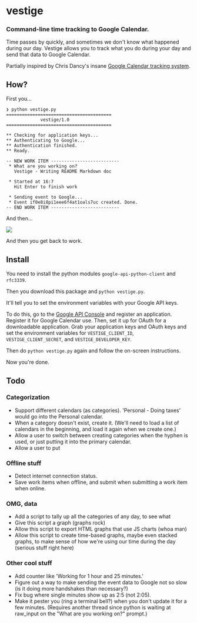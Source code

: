 # vestige

### Command-line time tracking to Google Calendar.

Time passes by quickly, and sometimes we don't know what happened during our day. Vestige allows you to track what you do during your day and send that data to Google Calendar.

Partially inspired by Chris Dancy's insane [Google Calendar tracking system](http://www.wired.com/wiredenterprise/2013/02/quantified-work/all/).

## How?

First you...

````
❯ python vestige.py
========================================
             vestige/1.0
========================================

** Checking for application keys...
** Authenticating to Google...
** Authentication finished.
** Ready.

-- NEW WORK ITEM --------------------------
 * What are you working on?
   Vestige - Writing README Markdown doc

 * Started at 16:7
   Hit Enter to finish work

 * Sending event to Google...
 * Event if0e8i8pi1eee6f4at1oals7uc created. Done.
-- END WORK ITEM --------------------------
````

And then...

![](http://i.imgur.com/PanPwos.png)

And then you get back to work.

## Install

You need to install the python modules `google-api-python-client` and `rfc3339`.

Then you download this package and `python vestige.py`.

It'll tell you to set the environment variables with your Google API keys.

To do this, go to the [Google API Console](https://code.google.com/apis/console/)
and register an application. Register it for Google Calendar use. Then, set it up
for OAuth for a downloadable application. Grab your application keys and OAuth
keys and set the environment variables for `VESTIGE_CLIENT_ID`, 
`VESTIGE_CLIENT_SECRET`, and `VESTIGE_DEVELOPER_KEY`.

Then do `python vestige.py` again and follow the on-screen instructions.

Now you're done.

## Todo

### Categorization

* Support different calendars (as categories). 'Personal - Doing taxes' would go into the Personal calendar.
* When a category doesn't exist, create it. (We'll need to load a list of calendars in the beginning, and load it again when we create one.)
* Allow a user to switch between creating categories when the hyphen is used, or just putting it into the primary calendar.
* Allow a user to put 

### Offline stuff

* Detect internet connection status.
* Save work items when offline, and submit when submitting a work item when online.

### OMG, data

* Add a script to tally up all the categories of any day, to see what 
* Give this script a graph (graphs rock)
* Allow this script to export HTML graphs that use JS charts (whoa man)
* Allow this script to create time-based graphs, maybe even stacked graphs, to make sense of how we're using our time during the day (serious stuff right here)

### Other cool stuff
* Add counter like 'Working for 1 hour and 25 minutes.'
* Figure out a way to make sending the event data to Google not so slow (is it doing more handshakes than necessary?)
* Fix bug where single minutes show up as 2:5 (not 2:05).
* Make it pester you (ring a terminal bell?) when you don't update it for a few minutes. (Requires another thread since python is waiting at raw_input on the "What are you working on?" prompt.)
